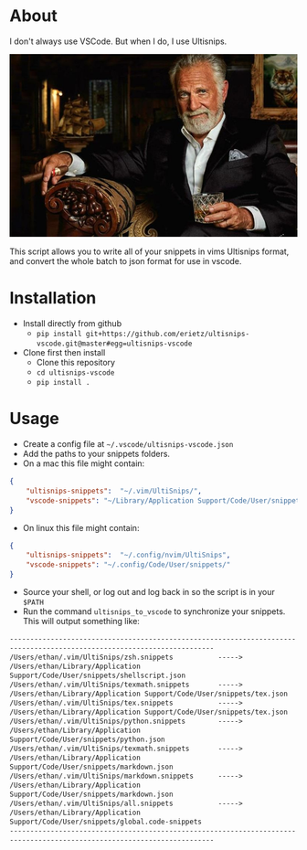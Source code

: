 # About

I don't always use VSCode. But when I do, I use Ultisnips.

![](./media/mim.jpeg)

This script allows you to write all of your snippets in vims 
Ultisnips format, and convert the whole batch to json format 
for use in vscode.

# Installation

- Install directly from github
    - `pip install git+https://github.com/erietz/ultisnips-vscode.git@master#egg=ultisnips-vscode`
- Clone first then install
    - Clone this repository
    - `cd ultisnips-vscode`
    - `pip install .`

# Usage

- Create a config file at `~/.vscode/ultisnips-vscode.json`
- Add the paths to your snippets folders. 
- On a mac this file might contain:

``` json
{
    "ultisnips-snippets":  "~/.vim/UltiSnips/",
    "vscode-snippets": "~/Library/Application Support/Code/User/snippets/"
}
```

- On linux this file might contain:


``` json
{
    "ultisnips-snippets":  "~/.config/nvim/UltiSnips",
    "vscode-snippets": "~/.config/Code/User/snippets/"
}
```

- Source your shell, or log out and log back in so the script is in your `$PATH`
- Run the command `ultisnips_to_vscode` to synchronize your snippets. This will
output something like:

``` 
------------------------------------------------------------------------------------------------------------------------
/Users/ethan/.vim/UltiSnips/zsh.snippets           ----->     /Users/ethan/Library/Application Support/Code/User/snippets/shellscript.json
/Users/ethan/.vim/UltiSnips/texmath.snippets       ----->     /Users/ethan/Library/Application Support/Code/User/snippets/tex.json
/Users/ethan/.vim/UltiSnips/tex.snippets           ----->     /Users/ethan/Library/Application Support/Code/User/snippets/tex.json
/Users/ethan/.vim/UltiSnips/python.snippets        ----->     /Users/ethan/Library/Application Support/Code/User/snippets/python.json
/Users/ethan/.vim/UltiSnips/texmath.snippets       ----->     /Users/ethan/Library/Application Support/Code/User/snippets/markdown.json
/Users/ethan/.vim/UltiSnips/markdown.snippets      ----->     /Users/ethan/Library/Application Support/Code/User/snippets/markdown.json
/Users/ethan/.vim/UltiSnips/all.snippets           ----->     /Users/ethan/Library/Application Support/Code/User/snippets/global.code-snippets
------------------------------------------------------------------------------------------------------------------------
```
